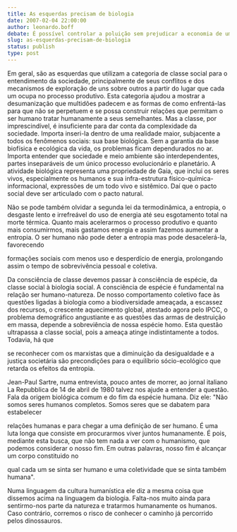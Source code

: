 ```yaml
---
title: As esquerdas precisam de biologia
date: 2007-02-04 22:00:00
author: leonardo.boff
debate: É possível controlar a poluição sem prejudicar a economia de um país?
slug: as-esquerdas-precisam-de-biologia
status: publish 
type: post
---
```


Em geral, são as esquerdas que utilizam a categoria de classe social para o entendimento da sociedade, principalmente de seus conflitos e dos mecanismos de exploração de uns sobre outros a partir do lugar que cada um ocupa no processo produtivo. Esta categoria ajudou a mostrar a desumanização que multidões padecem e as formas de como enfrentá-las para que não se perpetuem e se possa construir relações que permitam o ser humano tratar humanamente a seus semelhantes. Mas a classe, por imprescindível, é insuficiente para dar conta da complexidade da sociedade. Importa inseri-la dentro de uma realidade maior, subjacente a todos os fenômenos sociais: sua base biológica. Sem a garantia da base biofísica e ecológica da vida, os problemas ficam dependurados no ar. Importa entender que sociedade e meio ambiente são interdependentes, partes inseparáveis de um único processo evolucionário e planetário. A atividade biológica representa uma propriedade de Gaia, que inclui os seres vivos, especialmente os humanos e sua infra-estrutura físico-química-informacional, expressões de um todo vivo e sistêmico. Daí que o pacto social deve ser articulado com o pacto natural.   

  

Não se pode também olvidar a segunda lei da termodinâmica, a entropia, o desgaste lento e irrefreável do uso de energia até seu esgotamento total na morte térmica. Quanto mais acelerarmos o processo produtivo e quanto mais consumirmos, mais gastamos energia e assim fazemos aumentar a entropia. O ser humano não pode deter a entropia mas pode desacelerá-la, favorecendo  

formações sociais com menos uso e desperdício de energia, prolongando assim o tempo de sobrevivência pessoal e coletiva.  

  

Da consciência de classe devemos passar à consciência de espécie, da classe social à biologia social. A consciência de espécie é fundamental na relação ser humano-natureza. De nosso comportamento coletivo face às questões ligadas à biologia como a biodiversidade ameaçada, a escassez dos recursos, o crescente aquecimento global, atestado agora pelo IPCC, o problema demográfico angustiante e as questões das armas de destruição em massa, depende a sobreviência de nossa espécie homo. Esta questão ultrapassa a classe social, pois a ameaça atinge indistintamente a todos. Todavia, há que  

se reconhecer com os marxistas que a diminuição da desigualdade e a justiça societária são precondições para o equilíbrio sócio-ecológico que retarda os efeitos da entropia.  

  

Jean-Paul Sartre, numa entrevista, pouco antes de morrer, ao jornal italiano La Repubblica de 14 de abril de 1980 talvez nos ajude a entender a questão. Fala da origem biológica comum e do fim da espécie humana. Diz ele: "Não somos seres humanos completos. Somos seres que se dabatem para estabelecer  

relações humanas e para chegar a uma definição de ser humano. É uma luta longa que consiste em procurarmos viver juntos humanamente. É pois, mediante esta busca, que não tem nada a ver com o humanismo, que podemos considerar o nosso fim. Em outras palavras, nosso fim é alcançar um corpo constituido no  

qual cada um se sinta ser humano e uma coletividade que se sinta também humana".  

  

Numa linguagem da cultura humanística ele diz a mesma coisa que dissemos acima na linguagem da biologia. Falta-nos muito ainda para sentirmo-nos parte da natureza e tratarmos humanamente os humanos. Caso contrário, corremos o risco de conhecer o caminho já percorrido pelos dinossauros.
